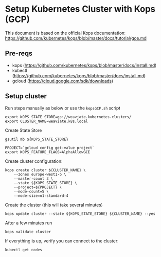 # Setup Kubernetes Cluster with Kops (GCP)

This document is based on the official Kops documentation: https://github.com/kubernetes/kops/blob/master/docs/tutorial/gce.md

## Pre-reqs

- kops (https://github.com/kubernetes/kops/blob/master/docs/install.md)
- kubectl (https://github.com/kubernetes/kops/blob/master/docs/install.md)
- gcloud (https://cloud.google.com/sdk/downloads)

## Setup cluster

Run steps manually as below or use the `kopsGCP.sh` script

```
export KOPS_STATE_STORE=gs://weaviate-kubernetes-clusters/
export CLUSTER_NAME=weaviate.k8s.local
```

Create State Store

```
gsutil mb ${KOPS_STATE_STORE}
```

```
PROJECT=`gcloud config get-value project`
export KOPS_FEATURE_FLAGS=AlphaAllowGCE 
```

Create cluster configuration:

```
kops create cluster ${CLUSTER_NAME} \
	--zones europe-west1-b \
	--master-count 3 \
	--state ${KOPS_STATE_STORE} \
	--project=${PROJECT} \
	--node-count=5 \
	--node-size=n1-standard-4
```

Create the cluster (this will take several minutes)

```
kops update cluster --state ${KOPS_STATE_STORE} ${CLUSTER_NAME} --yes
```


After a few minutes run

```
kops validate cluster
```

If everything is up, verify you can connect to the cluster:

```
kubectl get nodes
```